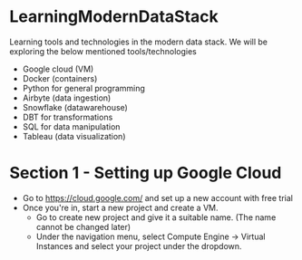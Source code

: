 # LearningModernDataStack

Learning tools and technologies in the modern data stack. 
We will be exploring the below mentioned tools/technologies
- Google cloud (VM)
- Docker (containers)
- Python for general programming
- Airbyte (data ingestion)
- Snowflake (datawarehouse)
- DBT for transformations
- SQL for data manipulation
- Tableau (data visualization)

# Section 1 - Setting up Google Cloud

- Go to https://cloud.google.com/ and set up a new account with free trial
- Once you're in, start a new project and create a VM.
    - Go to create new project and give it a suitable name. (The name cannot be changed later)
    - Under the navigation menu, select Compute Engine -> Virtual Instances and select your project under the dropdown.
